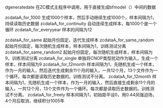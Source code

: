 dgeneratedate 在ZC模式主程序中调用，用于直接生成bfmodel（）中间的数据

zcdataA_for_1000 生成1000个样本，然后手动继续生成1000个，样本间隔为1，持续读取历史数据
zcdataA_for_continuity 自动连续生成样本，每1000个是一个循环
zcdataA_for_everyyear 样本的间隔为12

zcdataA_for_same 起始月份固定，迭代生成样本
zcdataA_for_same_random 起始月份固定，每次随机生成样本，样本间隔为1，训练测试分离
zcdataA_for_same_random2 起始月份固定，每次随机生成样本，样本间隔为9，训练测试分离
zcdataA_for_single 单独将CNOP类型扰动作为输入，生成一个样本，样本间隔为9
zcdataA_for_12month 样本间隔为1，先随机生成一个样本，作为一月的输入，然后迭代生成剩余11个月的输入，一共12个月，13个文件作为一个循环。每次都是读取历史数据的。训练测试不分离。
zcdataA_for_12month 样本间隔为1，先随机生成一个样本，作为一月的输入，然后直接生成剩余11个月的输入，一共12个月，13个文件作为一个循环。每次都是读取历史数据的。训练测试不分离。
zcdataA_for_freely 样本间隔为1，初始距平设0，用0.44风强迫场，4个月后取消，继续积分1005年
